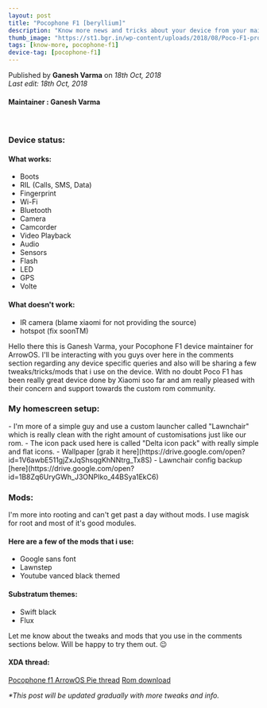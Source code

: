 ```yaml
---
layout: post
title: "Pocophone F1 [beryllium]"
description: "Know more news and tricks about your device from your maintainer."
thumb_image: "https://st1.bgr.in/wp-content/uploads/2018/08/Poco-F1-product-page-3.jpg"
tags: [know-more, pocophone-f1]
device-tag: [pocophone-f1]
---
```

Published by **Ganesh Varma** on _18th Oct, 2018_ <br> 
_Last edit: 18th Oct, 2018_

#### Maintainer : Ganesh Varma
<br>

### Device status:
#### What works:
  - Boots
  - RIL (Calls, SMS, Data)
  - Fingerprint
  - Wi-Fi
  - Bluetooth
  - Camera
  - Camcorder
  - Video Playback
  - Audio
  - Sensors
  - Flash
  - LED
  - GPS
  - Volte

#### What doesn't work:
  - IR camera (blame xiaomi for not providing the source)
  - hotspot (fix soonTM)

Hello there this is Ganesh Varma, your Pocophone F1 device maintainer for ArrowOS. I'll be interacting with you guys over here in the comments section regarding any device specific queries and also will be sharing a few tweaks/tricks/mods that i use on the device. With no doubt Poco F1 has been really great device done by Xiaomi soo far and am really pleased with their concern and support towards the custom rom community.

### My homescreen setup:
<blockquote class="imgur-embed-pub" lang="en" data-id="a/cRZasgh" data-context="false"><a href="//imgur.com/cRZasgh"></a></blockquote><script async src="//s.imgur.com/min/embed.js" charset="utf-8"></script>
  - I'm more of a simple guy and use a custom launcher called "Lawnchair" which is really clean with the right amount of customisations just like our rom.
  - The icon pack used here is called "Delta icon pack" with really simple and flat icons.
  - Wallpaper [grab it here](https://drive.google.com/open?id=1V6awbE511gjZxJqShsqgKhNNtrg_Tx8S)
  - Lawnchair config backup [here](https://drive.google.com/open?id=1B8Zq6UryGWh_J3ONPIko_44BSya1EkC6)

### Mods:
I'm more into rooting and can't get past a day without mods. I use magisk for root and most of it's good modules.<br>
#### Here are a few of the mods that i use:
  - Google sans font
  - Lawnstep
  - Youtube vanced black themed

#### Substratum themes:
  - Swift black
  - Flux

Let me know about the tweaks and mods that you use in the comments sections below. Will be happy to try them out. 😉

#### XDA thread:
[Pocophone f1 ArrowOS Pie thread](https://forum.xda-developers.com/poco-f1/development/pie-arrowos-poco-f1-t3852222)
[Rom download](https://sourceforge.net/projects/arrow-os/files/arrow-9.x/beryllium/Arrow-v9.0-beryllium-OFFICIAL-20181009.zip/download)

_*This post will be updated gradually with more tweaks and info._
